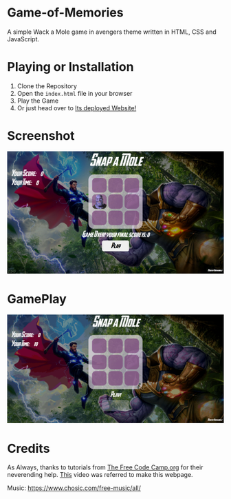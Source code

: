 # Game-of-Memories
A simple Wack a Mole game in avengers theme written in HTML, CSS and JavaScript.

# Playing or Installation
1. Clone the Repository
2. Open the `index.html` file in your browser
3. Play the Game
4. Or just head over to [Its deployed Website!](http://snap-a-mole.surge.sh)

# Screenshot
![](images/screenshot.png)

# GamePlay
<img src="screenshots.gif" width = "1080">

# Credits
As Always, thanks to tutorials from [The Free Code Camp.org](https://www.youtube.com/@freecodecamp) for their neverending help.
[This](https://www.youtube.com/watch?v=ec8vSKJuZTk&list=PLVzJm6SiAms8ghmF98T7bCiM7oAfA3uTW&index=13&t=5442s) video was referred to make this webpage. 

Music: https://www.chosic.com/free-music/all/

